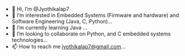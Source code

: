 - 👋 Hi, I’m @Jyothikalap7
- 👀 I’m interested in Embedded Systems (Firmware and hardware) and Software Engineering (Java, C, Python)...
- 🌱 I’m currently learning Java ...
- 💞️ I’m looking to collaborate on  Python, and C embedded systems technologies...
- 📫 How to reach me jyothikalap7@gmail.com...

<!---
Jyothikalap7/Jyothikalap7 is a ✨ special ✨ repository because its `README.md` (this file) appears on your GitHub profile.
You can click the Preview link to take a look at your changes.
--->

